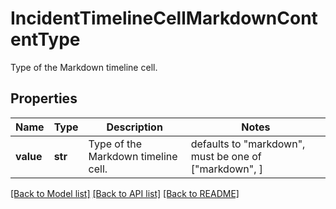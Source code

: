 # IncidentTimelineCellMarkdownContentType

Type of the Markdown timeline cell.

## Properties

| Name      | Type    | Description                         | Notes                                                 |
| --------- | ------- | ----------------------------------- | ----------------------------------------------------- |
| **value** | **str** | Type of the Markdown timeline cell. | defaults to "markdown", must be one of ["markdown", ] |

[[Back to Model list]](README.md#documentation-for-models) [[Back to API list]](README.md#documentation-for-api-endpoints) [[Back to README]](README.md)
